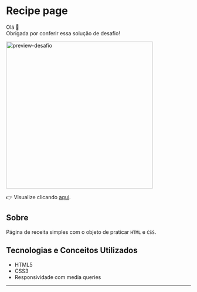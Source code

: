 # Recipe page

Olá 👋  
Obrigada por conferir essa solução de desafio!

<img src="preview.png.png" alt="preview-desafio" height="400" />

👉 Visualize clicando [aqui](https://roberta-silva.github.io/frontend-mentor-desafios/recipe-page/).

## Sobre

Página de receita simples com o objeto de praticar `HTML` e `CSS`.

## Tecnologias e Conceitos Utilizados

- HTML5
- CSS3
- Responsividade com media queries

---
